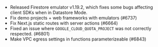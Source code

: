 - Released Firestore emulator v1.19.2, which fixes some bugs affecting client SDKs when in Datastore Mode.
- Fix demo projects + web frameworks with emulators (#6737)
- Fix Next.js static routes with server actions (#6664)
- Fixed an issue where `GOOGLE_CLOUD_QUOTA_PROJECT` was not correctly respected. (#6801)
- Make VPC egress settings in functions parameterizeable (#6843)
